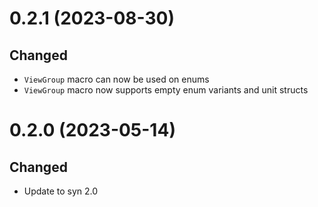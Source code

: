 0.2.1 (2023-08-30)
==================

## Changed

* `ViewGroup` macro can now be used on enums
* `ViewGroup` macro now supports empty enum variants and unit structs

0.2.0 (2023-05-14)
==================

## Changed

 * Update to syn 2.0
